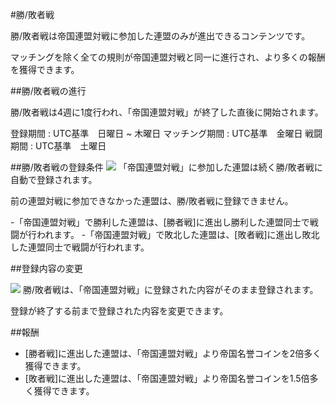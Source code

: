 #勝/敗者戦



勝/敗者戦は帝国連盟対戦に参加した連盟のみが進出できるコンテンツです。

マッチングを除く全ての規則が帝国連盟対戦と同一に進行され、より多くの報酬を獲得できます。




##勝/敗者戦の進行



勝/敗者戦は4週に1度行われ、「帝国連盟対戦」が終了した直後に開始されます。


登録期間 : UTC基準　日曜日 ~ 木曜日
マッチング期間 : UTC基準　金曜日
戦闘期間 : UTC基準　土曜日




##勝/敗者戦の登録条件
![](https://astrokings.s3.ap-northeast-2.amazonaws.com/html/img/help/1807_01.png)
「帝国連盟対戦」に参加した連盟は続く勝/敗者戦に自動で登録されます。

前の連盟対戦に参加できなかった連盟は、勝/敗者戦に登録できません。


-「帝国連盟対戦」で勝利した連盟は、[勝者戦]に進出し勝利した連盟同士で戦闘が行われます。
-「帝国連盟対戦」で敗北した連盟は、[敗者戦]に進出し敗北した連盟同士で戦闘が行われます。




##登録内容の変更

![](https://astrokings.s3.ap-northeast-2.amazonaws.com/html/img/help/1807_02.png)
勝/敗者戦は、「帝国連盟対戦」に登録された内容がそのまま登録されます。

登録が終了する前まで登録された内容を変更できます。




##報酬


- [勝者戦]に進出した連盟は、「帝国連盟対戦」より帝国名誉コインを2倍多く獲得できます。
- [敗者戦]に進出した連盟は、「帝国連盟対戦」より帝国名誉コインを1.5倍多く獲得できます。

